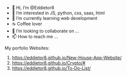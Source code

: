 - 👋 Hi, I’m @Eddietor8
- 👀 I’m interested in JS, python, css, saas, html
- 🌱 I’m currently learning web development
- ☕ Coffee lover
- 💞️ I’m looking to collaborate on ...
- 📫 How to reach me ...

My porfolio Websites:
1. https://eddietor8.github.io/New-House-App-Website/
2. https://eddietor8.github.io/Crypto/#
3. https://eddietor8.github.io/To-Do-List/
<!---
Eddietor8/Eddietor8 is a ✨ special ✨ repository because its `README.md` (this file) appears on your GitHub profile.
You can click the Preview link to take a look at your changes.
--->
